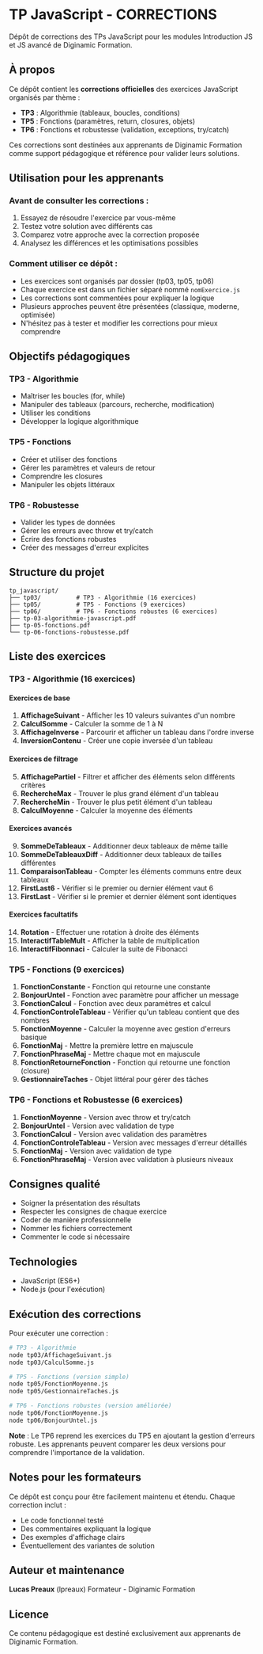 # TP JavaScript - CORRECTIONS

Dépôt de corrections des TPs JavaScript pour les modules Introduction JS et JS avancé de Diginamic Formation.

## À propos

Ce dépôt contient les **corrections officielles** des exercices JavaScript organisés par thème :
- **TP3** : Algorithmie (tableaux, boucles, conditions)
- **TP5** : Fonctions (paramètres, return, closures, objets)
- **TP6** : Fonctions et robustesse (validation, exceptions, try/catch)

Ces corrections sont destinées aux apprenants de Diginamic Formation comme support pédagogique et référence pour valider leurs solutions.

## Utilisation pour les apprenants

### Avant de consulter les corrections :
1. Essayez de résoudre l'exercice par vous-même
2. Testez votre solution avec différents cas
3. Comparez votre approche avec la correction proposée
4. Analysez les différences et les optimisations possibles

### Comment utiliser ce dépôt :
- Les exercices sont organisés par dossier (tp03, tp05, tp06)
- Chaque exercice est dans un fichier séparé nommé `nomExercice.js`
- Les corrections sont commentées pour expliquer la logique
- Plusieurs approches peuvent être présentées (classique, moderne, optimisée)
- N'hésitez pas à tester et modifier les corrections pour mieux comprendre

## Objectifs pédagogiques

### TP3 - Algorithmie
- Maîtriser les boucles (for, while)
- Manipuler des tableaux (parcours, recherche, modification)
- Utiliser les conditions
- Développer la logique algorithmique

### TP5 - Fonctions
- Créer et utiliser des fonctions
- Gérer les paramètres et valeurs de retour
- Comprendre les closures
- Manipuler les objets littéraux

### TP6 - Robustesse
- Valider les types de données
- Gérer les erreurs avec throw et try/catch
- Écrire des fonctions robustes
- Créer des messages d'erreur explicites

## Structure du projet

```
tp_javascript/
├── tp03/          # TP3 - Algorithmie (16 exercices)
├── tp05/          # TP5 - Fonctions (9 exercices)
├── tp06/          # TP6 - Fonctions robustes (6 exercices)
├── tp-03-algorithmie-javascript.pdf
├── tp-05-fonctions.pdf
└── tp-06-fonctions-robustesse.pdf
```

## Liste des exercices

### TP3 - Algorithmie (16 exercices)

#### Exercices de base
1. **AffichageSuivant** - Afficher les 10 valeurs suivantes d'un nombre
2. **CalculSomme** - Calculer la somme de 1 à N
3. **AffichageInverse** - Parcourir et afficher un tableau dans l'ordre inverse
4. **InversionContenu** - Créer une copie inversée d'un tableau

#### Exercices de filtrage
5. **AffichagePartiel** - Filtrer et afficher des éléments selon différents critères
6. **RechercheMax** - Trouver le plus grand élément d'un tableau
7. **RechercheMin** - Trouver le plus petit élément d'un tableau
8. **CalculMoyenne** - Calculer la moyenne des éléments

#### Exercices avancés
9. **SommeDeTableaux** - Additionner deux tableaux de même taille
10. **SommeDeTableauxDiff** - Additionner deux tableaux de tailles différentes
11. **ComparaisonTableau** - Compter les éléments communs entre deux tableaux
12. **FirstLast6** - Vérifier si le premier ou dernier élément vaut 6
13. **FirstLast** - Vérifier si le premier et dernier élément sont identiques

#### Exercices facultatifs
14. **Rotation** - Effectuer une rotation à droite des éléments
15. **InteractifTableMult** - Afficher la table de multiplication
16. **InteractifFibonnaci** - Calculer la suite de Fibonacci

### TP5 - Fonctions (9 exercices)

1. **FonctionConstante** - Fonction qui retourne une constante
2. **BonjourUntel** - Fonction avec paramètre pour afficher un message
3. **FonctionCalcul** - Fonction avec deux paramètres et calcul
4. **FonctionControleTableau** - Vérifier qu'un tableau contient que des nombres
5. **FonctionMoyenne** - Calculer la moyenne avec gestion d'erreurs basique
6. **FonctionMaj** - Mettre la première lettre en majuscule
7. **FonctionPhraseMaj** - Mettre chaque mot en majuscule
8. **FonctionRetourneFonction** - Fonction qui retourne une fonction (closure)
9. **GestionnaireTaches** - Objet littéral pour gérer des tâches

### TP6 - Fonctions et Robustesse (6 exercices)

1. **FonctionMoyenne** - Version avec throw et try/catch
2. **BonjourUntel** - Version avec validation de type
3. **FonctionCalcul** - Version avec validation des paramètres
4. **FonctionControleTableau** - Version avec messages d'erreur détaillés
5. **FonctionMaj** - Version avec validation de type
6. **FonctionPhraseMaj** - Version avec validation à plusieurs niveaux

## Consignes qualité

- Soigner la présentation des résultats
- Respecter les consignes de chaque exercice
- Coder de manière professionnelle
- Nommer les fichiers correctement
- Commenter le code si nécessaire

## Technologies

- JavaScript (ES6+)
- Node.js (pour l'exécution)

## Exécution des corrections

Pour exécuter une correction :

```bash
# TP3 - Algorithmie
node tp03/AffichageSuivant.js
node tp03/CalculSomme.js

# TP5 - Fonctions (version simple)
node tp05/FonctionMoyenne.js
node tp05/GestionnaireTaches.js

# TP6 - Fonctions robustes (version améliorée)
node tp06/FonctionMoyenne.js
node tp06/BonjourUntel.js
```

**Note** : Le TP6 reprend les exercices du TP5 en ajoutant la gestion d'erreurs robuste. Les apprenants peuvent comparer les deux versions pour comprendre l'importance de la validation.

## Notes pour les formateurs

Ce dépôt est conçu pour être facilement maintenu et étendu. Chaque correction inclut :
- Le code fonctionnel testé
- Des commentaires expliquant la logique
- Des exemples d'affichage clairs
- Éventuellement des variantes de solution

## Auteur et maintenance

**Lucas Preaux** (lpreaux)
Formateur - Diginamic Formation

## Licence

Ce contenu pédagogique est destiné exclusivement aux apprenants de Diginamic Formation.
